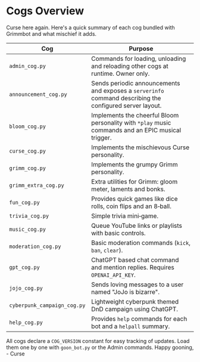 # Cogs Overview

Curse here again. Here's a quick summary of each cog bundled with Grimmbot and
what mischief it adds.

| Cog | Purpose |
| --- | ------- |
| `admin_cog.py` | Commands for loading, unloading and reloading other cogs at runtime. Owner only. |
| `announcement_cog.py` | Sends periodic announcements and exposes a `serverinfo` command describing the configured server layout. |
| `bloom_cog.py` | Implements the cheerful Bloom personality with `*play` music commands and an EPIC musical trigger. |
| `curse_cog.py` | Implements the mischievous Curse personality. |
| `grimm_cog.py` | Implements the grumpy Grimm personality. |
| `grimm_extra_cog.py` | Extra utilities for Grimm: gloom meter, laments and bonks. |
| `fun_cog.py` | Provides quick games like dice rolls, coin flips and an 8‑ball. |
| `trivia_cog.py` | Simple trivia mini‑game. |
| `music_cog.py` | Queue YouTube links or playlists with basic controls. |
| `moderation_cog.py` | Basic moderation commands (`kick`, `ban`, `clear`). |
| `gpt_cog.py` | ChatGPT based chat command and mention replies. Requires `OPENAI_API_KEY`. |
| `jojo_cog.py` | Sends loving messages to a user named "JoJo is bizarre". |
| `cyberpunk_campaign_cog.py` | Lightweight cyberpunk themed DnD campaign using ChatGPT. |
| `help_cog.py` | Provides `help` commands for each bot and a `helpall` summary. |

All cogs declare a `COG_VERSION` constant for easy tracking of updates. Load them one by one with `goon_bot.py` or the Admin commands.
Happy gooning, - Curse
